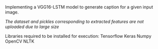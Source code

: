 Implementing a VGG16-LSTM model to generate caption for a given input image.

*The dataset and pickles corresponding to extracted features are not uploaded due to large size*

Libraries required to be installed for execution:
Tensorflow
Keras
Numpy
OpenCV
NLTK
